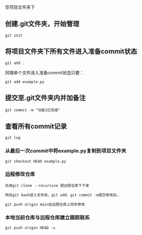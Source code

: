 空项目文件夹下

## 创建.git文件夹，开始管理

```
git init
```

## 将项目文件夹下所有文件进入准备commit状态

```
git add .
```

同理单个文件进入准备commit状态只要：

```
git add example.py
```

## 提交至.git文件夹内并加备注

```
git commit -m "功能1已完成"
```

## 查看所有commit记录

```
git log
```

### 从最后一次commit中将example.py复制到项目文件夹

```
git checkout HEAD example.py
```

### 远程修改仓库

```
先用git clone --recursive 把远程仓库下下来

然后git bash进入文件夹，git add、git commit -m提交修改后，

git push origin main在远程仓库上同步修改
```

### 本地当前仓库与远程仓库建立跟踪联系

```
git push origin HEAD -u
```

